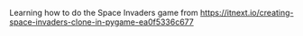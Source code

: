 Learning how to do the Space Invaders game from https://itnext.io/creating-space-invaders-clone-in-pygame-ea0f5336c677
